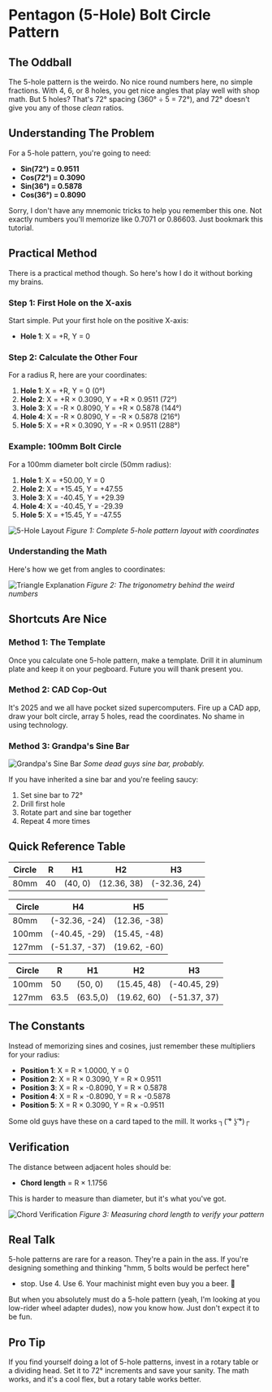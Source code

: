 # Pentagon (5-Hole) Bolt Circle Pattern

## The Oddball

The 5-hole pattern is the weirdo. No nice round numbers here, no
simple fractions. With 4, 6, or 8 holes, you get nice angles that
play well with shop math. But 5 holes? That's 72° spacing (360° ÷ 5 =
72°), and 72° doesn't give you any of those _clean_ ratios.

## Understanding The Problem

For a 5-hole pattern, you're going to need:

- **Sin(72°) = 0.9511**
- **Cos(72°) = 0.3090**
- **Sin(36°) = 0.5878**
- **Cos(36°) = 0.8090**

Sorry, I don't have any mnemonic tricks to help you remember this
one. Not exactly numbers you'll memorize like 0.7071 or 0.86603.
Just bookmark this tutorial.

## Practical Method

There is a practical method though. So here's how I do it without
borking my brains.

### Step 1: First Hole on the X-axis

Start simple. Put your first hole on the positive X-axis:

- **Hole 1**: X = +R, Y = 0

### Step 2: Calculate the Other Four

For a radius R, here are your coordinates:

1. **Hole 1**: X = +R, Y = 0 (0°)
2. **Hole 2**: X = +R × 0.3090, Y = +R × 0.9511 (72°)
3. **Hole 3**: X = -R × 0.8090, Y = +R × 0.5878 (144°)
4. **Hole 4**: X = -R × 0.8090, Y = -R × 0.5878 (216°)
5. **Hole 5**: X = +R × 0.3090, Y = -R × 0.9511 (288°)

### Example: 100mm Bolt Circle

For a 100mm diameter bolt circle (50mm radius):

1. **Hole 1**: X = +50.00, Y = 0
2. **Hole 2**: X = +15.45, Y = +47.55
3. **Hole 3**: X = -40.45, Y = +29.39
4. **Hole 4**: X = -40.45, Y = -29.39
5. **Hole 5**: X = +15.45, Y = -47.55

![5-Hole Layout](/images/5_hole/layout.png)
_Figure 1: Complete 5-hole pattern layout with coordinates_

### Understanding the Math

Here's how we get from angles to coordinates:

![Triangle Explanation](/images/5_hole/triangle_explanation.png)
_Figure 2: The trigonometry behind the weird numbers_

## Shortcuts Are Nice

### Method 1: The Template

Once you calculate one 5-hole pattern, make a template. Drill it
in aluminum plate and keep it on your pegboard. Future you will
thank present you.

### Method 2: CAD Cop-Out

It's 2025 and we all have pocket sized supercomputers. Fire up a
CAD app, draw your bolt circle, array 5 holes, read the coordinates.
No shame in using technology.

### Method 3: Grandpa's Sine Bar

![Grandpa's Sine Bar](/images/5_hole/sine-bar.jpeg)
_Some dead guys sine bar, probably._

If you have inherited a sine bar and you're feeling saucy:

1. Set sine bar to 72°
2. Drill first hole
3. Rotate part and sine bar together
4. Repeat 4 more times

## Quick Reference Table

| Circle | R    | H1      | H2          | H3           |
| ------ | ---- | ------- | ----------- | ------------ |
| 80mm   | 40   | (40, 0) | (12.36, 38) | (-32.36, 24) |

| Circle | H4           | H5          |
| ------ | ------------ | ----------- |
| 80mm   | (-32.36, -24) | (12.36, -38) |
| 100mm  | (-40.45, -29) | (15.45, -48) |
| 127mm  | (-51.37, -37) | (19.62, -60) |

| Circle | R    | H1       | H2          | H3          |
| ------ | ---- | -------- | ----------- | ----------- |
| 100mm  | 50   | (50, 0)  | (15.45, 48) | (-40.45, 29) |
| 127mm  | 63.5 | (63.5,0) | (19.62, 60) | (-51.37, 37) |

## The Constants

Instead of memorizing sines and cosines, just remember these
multipliers for your radius:

- **Position 1**: X = R × 1.0000, Y = 0
- **Position 2**: X = R × 0.3090, Y = R × 0.9511
- **Position 3**: X = R × -0.8090, Y = R × 0.5878
- **Position 4**: X = R × -0.8090, Y = R × -0.5878
- **Position 5**: X = R × 0.3090, Y = R × -0.9511

Some old guys have these on a card taped to the mill. It works
┐( ͡° ʖ̯ ͡°)┌

## Verification

The distance between adjacent holes should be:

- **Chord length** = R × 1.1756

This is harder to measure than diameter, but it's what you've got.

![Chord Verification](/images/5_hole/chord_verification.png)
_Figure 3: Measuring chord length to verify your pattern_

## Real Talk

5-hole patterns are rare for a reason. They're a pain in the ass.
If you're designing something and thinking "hmm, 5 bolts would be
perfect here"

- stop. Use 4. Use 6.
Your machinist might even buy you a beer. 🍻

But when you absolutely must do a 5-hole pattern (yeah, I'm looking
at you low-rider wheel adapter dudes), now you know how. Just don't
expect it to be fun.

## Pro Tip

If you find yourself doing a lot of 5-hole patterns, invest in a
rotary table or a dividing head. Set it to 72° increments and save
your sanity. The math works, and it's a cool flex, but a rotary table
works better.
